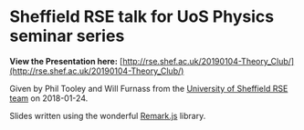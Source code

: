 # Sheffield RSE talk for UoS Physics seminar series

**View the Presentation here:** [http://rse.shef.ac.uk/20190104-Theory_Club/](http://rse.shef.ac.uk/20190104-Theory_Club/)

Given by Phil Tooley and Will Furnass from 
the [University of Sheffield RSE team](https://rse.shef.ac.uk)
on 2018-01-24.

Slides written using the wonderful [Remark.js](https://remarkjs.com/) library.
